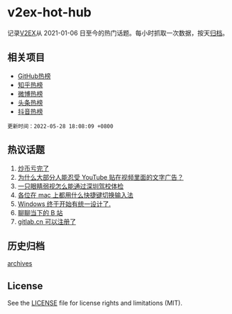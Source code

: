 # v2ex-hot-hub

 记录[V2EX](https://www.v2ex.com/)从 2021-01-06 日至今的热门话题。每小时抓取一次数据，按天[归档](archives)。
 
 ## 相关项目

- [GitHub热榜](https://github.com/lonnyzhang423/github-hot-hub)
- [知乎热榜](https://github.com/lonnyzhang423/zhihu-hot-hub)
- [微博热榜](https://github.com/lonnyzhang423/weibo-hot-hub)
- [头条热榜](https://github.com/lonnyzhang423/toutiao-hot-hub)
- [抖音热榜](https://github.com/lonnyzhang423/douyin-hot-hub)


 `更新时间：2022-05-28 18:08:09 +0800`

## 热议话题

1. [炒币亏完了](https://www.v2ex.com/t/855759)
1. [为什么大部分人能忍受 YouTube 贴在视频里面的文字广告？](https://www.v2ex.com/t/855789)
1. [一只眼睛弱视怎么能通过深圳驾校体检](https://www.v2ex.com/t/855788)
1. [各位在 mac 上都用什么快捷键切换输入法](https://www.v2ex.com/t/855779)
1. [Windows 终于开始有统一设计了.](https://www.v2ex.com/t/855808)
1. [聊聊当下的 B 站](https://www.v2ex.com/t/855846)
1. [gitlab.cn 可以注册了](https://www.v2ex.com/t/855804)

## 历史归档

[archives](archives)

## License

See the [LICENSE](LICENSE) file for license rights and limitations (MIT).
